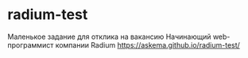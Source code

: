 # radium-test
Маленькое задание для отклика на вакансию Начинающий web-программист компании Radium
https://askema.github.io/radium-test/
